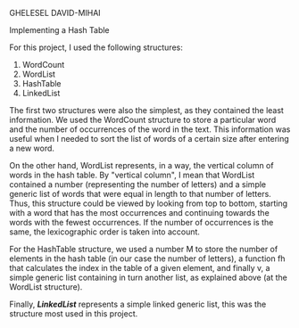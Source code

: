 GHELESEL DAVID-MIHAI

Implementing a Hash Table

For this project, I used the following structures:

1. WordCount
2. WordList
3. HashTable
4. LinkedList

The first two structures were also the simplest, as they contained the least information. We used the WordCount structure to store a particular word and the number of occurrences of the word in the text. This information was useful when I needed to sort the list of words of a certain size after entering a new word.

On the other hand, WordList represents, in a way, the vertical column of words in the hash table. By "vertical column", I mean that WordList contained a number (representing the number of letters) and a simple generic list of words that were equal in length to that number of letters. Thus, this structure could be viewed by looking from top to bottom, starting with a word that has the most occurrences and continuing towards the words with the fewest occurrences. If the number of occurrences is the same, the lexicographic order is taken into account.

For the HashTable structure, we used a number M to store the number of elements in the hash table (in our case the number of letters), a function fh that calculates the index in the table of a given element, and finally v, a simple generic list containing in turn another list, as explained above (at the WordList structure).

Finally, **_LinkedList_** represents a simple linked generic list, this was the structure most used in this project.
